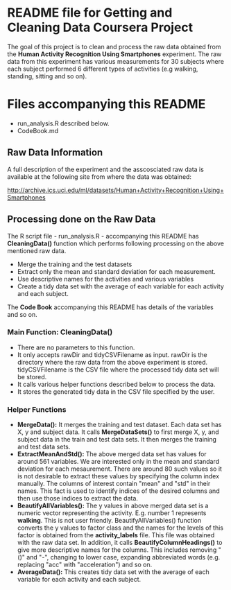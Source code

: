 # README file for Getting and Cleaning Data Coursera Project

The goal of this project is to clean and process the raw data obtained from the **Human Activity Recognition Using Smartphones** experiment. The raw data from this experiment has various measurements for 30 subjects where each subject performed 6 different types of activities (e.g walking, standing, sitting and so on).

# Files accompanying this README
* run_analysis.R described below.
* CodeBook.md

## Raw Data Information
A full description of the experiment and the asscosciated raw data is available at the following site from where the data was obtained: 

http://archive.ics.uci.edu/ml/datasets/Human+Activity+Recognition+Using+Smartphones

## Processing done on the Raw Data
The R script file - run_analysis.R - accompanying this README has **CleaningData()** function which performs following processing on the above mentioned raw data.
* Merge the training and the test datasets
* Extract only the mean and standard deviation for each 
measurement.
* Use descriptive names for the activities and various 
variables
* Create a tidy data set with the average of each 
variable for each activity and each subject.

The **Code Book** accompanying this README has details of the variables and so on.

### Main Function: CleaningData()
* There are no parameters to this function.
* It only accepts rawDir and tidyCSVFilename as input. rawDir is the directory where the raw data from the above experiment is stored. tidyCSVFilename is the CSV file where the processed tidy data set will be stored.
* It calls various helper functions described below to process the data.
* It stores the generated tidy data in the CSV file specified by the user.

### Helper Functions
* **MergeData():** It merges the training and test dataset. Each data set has X, y and subject data. It calls 
**MergeDataSets()** to first merge X, y, and subject data in the train and test data sets. It then merges the training and test data sets.
* **ExtractMeanAndStd():** The above merged data set has values for around 561 variables. We are interested only in the mean and standard deviation for each mesaurement. There are around 80 such values so it is not desirable to extract these values by specifying the column index manually. The columns of interest contain "mean" and "std" in their names. This fact is used to identify indices of the desired columns and then use those indices to extract the data.
* **BeautifyAllVariables():** The y values in above merged data set is a numeric vector representing the activity. E.g. number 1 represents **walking**. This is not user friendly. BeautifyAllVariables() function converts the y values to factor class and the names for the levels of this factor is obtained from the **activity_labels** file. This file was obtained with the raw data set. In addition, it calls **BeautifyColumnHeadings()** to give more descriptive names for the columns. This includes removing "()" and "-", changing to lower case, expanding abbreviated words (e.g. replacing "acc" with "acceleration") and so on.
* **AverageData():** This creates tidy data set  with the average of each variable for each activity and each subject. 

